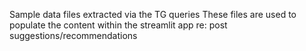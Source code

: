 Sample data files extracted via the TG queries
These files are used to populate the content within the streamlit app re: post suggestions/recommendations
